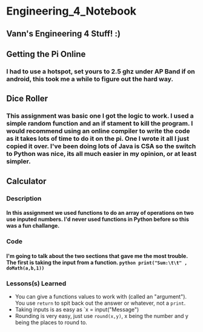# Engineering_4_Notebook
## Vann's Engineering 4 Stuff! :)
## Getting the Pi Online
### I had to use a hotspot, set yours to 2.5 ghz under AP Band if on android, this took me a while to figure out the hard way.
## Dice Roller
### This assignment was basic one I got the logic to work. I used a simple random function and an if stament to kill the program. I would recommend using an online compiler to write the code as it takes lots of time to do it on the pi. One I wrote it all I just copied it over. I've been doing lots of Java is CSA so the switch to Python was nice, its all much easier in my opinion, or at least simpler. 
## Calculator
### Description
#### In this assignment we used functions to do an array of operations on two use inputed numbers. I'd never used functions in Python before so this was a fun challange. 
### Code
#### I'm going to talk about the two sections that gave me the most trouble. The first is taking the input from a function. ```python print("Sum:\t\t" , doMath(a,b,1)) ```

### Lessons(s) Learned

- You can give a functions values to work with (called an "argument"). You use `return` to spit back out the answer or whatever, not a `print`.
- Taking inputs is as easy as `x = input("Message")
- Rounding is very easy, just use `round(x,y)`, x being the number and y being the places to round to. 
